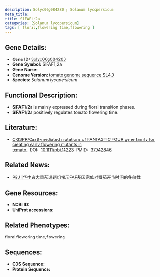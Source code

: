 ```yaml
---
description: Solyc06g084280 ; Solanum lycopersicum
meta_title:
title: SlFAF1;2a
categories: [Solanum lycopersicum]
tags: [ floral,flowering time,flowering ]
---
```


## Gene Details:
- **Gene ID:**	[Solyc06g084280]()
- **Gene Symbol:** SlFAF1;2a
- **Gene Name:** 
- **Genome Version:** [tomato genome sequence SL4.0]()
- **Species:** *Solanum lycopersicum*

## Functional Description:
   - **SlFAF1**/**2a** is mainly expressed during floral transition phases.
   - **SlFAF1**/**2a** positively regulates tomato flowering time.

## Literature:
   - [CRISPR/Cas9-mediated mutations of FANTASTIC FOUR gene family for creating early flowering mutants in tomato.]( https://onlinelibrary.wiley.com/doi/10.1111/pbi.14223)&nbsp;&nbsp;DOI:&nbsp;&nbsp;[10.1111/pbi.14223](https://onlinelibrary.wiley.com/doi/10.1111/pbi.14223)&nbsp;&nbsp;PMID:&nbsp;&nbsp;[37942846](https://pubmed.ncbi.nlm.nih.gov/37942846/)

## Related News:
   - [PBJ |华中农大番茄课题组揭示FAF基因家族对番茄开花时间的多效性](https://mp.weixin.qq.com/s?__biz=Mzg3MDEwNDEyMg==&mid=2247559297&idx=1&sn=6d91e0ad8a43cc2a8e77ee6ebd478150&chksm=badc15c7a4450326e7f59306e3b9623f77f2e72b0e1fe971642e95fe039b7c07dfa9391cea5c&scene=27#wechat_redirect)

## Gene Resources:
- **NCBI ID:** [](https://www.ncbi.nlm.nih.gov/gene/?term=)
- **UniProt accessions:** [](https://www.uniprot.org/uniprotkb//entry)

## Related Phenotypes:
floral,flowering time,flowering

## Sequences:
- **CDS Sequence:**
- **Protein Sequence:**
